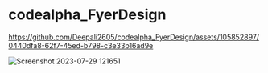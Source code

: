 # codealpha_FyerDesign

https://github.com/Deepali2605/codealpha_FyerDesign/assets/105852897/0440dfa8-62f7-45ed-b798-c3e33b16ad9e

![Screenshot 2023-07-29 121651](https://github.com/Deepali2605/codealpha_FyerDesign/assets/105852897/ee56acee-546a-484f-be84-18960ec234d7)
